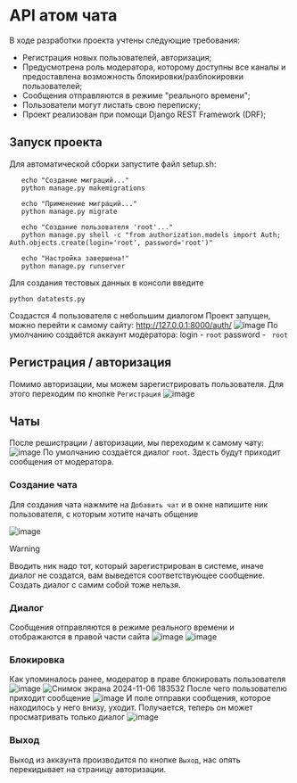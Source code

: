 # API атом чата
В ходе разработки проекта учтены следующие требования:
- Регистрация новых пользователей, авторизация;
- Предусмотрена роль модератора, которому доступны все каналы и предоставлена возможность блокировки/разблокировки пользователей;
- Сообщения отправляются в режиме "реального времени";
- Пользователи могут листать свою переписку;
- Проект реализован при помощи Django REST Framework (DRF);

## Запуск проекта
Для автоматической сборки запустите файл setup.sh:
```
   echo "Создание миграций..."
   python manage.py makemigrations

   echo "Применение миграций..."
   python manage.py migrate

   echo "Создание пользователя 'root'..."
   python manage.py shell -c "from authorization.models import Auth; Auth.objects.create(login='root', password='root')"

   echo "Настройка завершена!"
   python manage.py runserver
```
Для создания тестовых данных в консоли введите
```
python datatests.py
```
Создастся 4 пользователя с небольшим диалогом
Проект запущен, можно перейти к самому сайту: http://127.0.0.1:8000/auth/
![image](https://github.com/user-attachments/assets/726a4050-5633-476a-93be-eaeb9cf31379)
По умолчанию создаётся аккаунт модератора:
login - ```root```
password - ``` root```

## Регистрация / авторизация
Помимо авторизации, мы можем зарегистрировать пользователя. Для этого переходим по кнопке `Регистрация`
![image](https://github.com/user-attachments/assets/d0433b91-4726-4e5f-9fd6-dd20c6866ed3)

## Чаты
После решистрации / авторизации, мы переходим к самому чату:
![image](https://github.com/user-attachments/assets/d6af3ed4-fbb1-481a-9b95-356e142b017a)
По умолчанию создаётся диалог `root`. Здесть будут приходит сообщения от модератора.

### Создание чата
Для создания чата нажмите на `Добавить чат` и в окне напишите ник пользователя, с которым хотите начать общение

![image](https://github.com/user-attachments/assets/e7ddc6ed-5737-424d-915a-a106f270cac5)
> [!WARNING]
> Вводить ник надо тот, который зарегистрирован в системе, иначе диалог не создатся, вам выведется соответствующее сообщение.
> Создать диалог с самим собой тоже нельзя.

### Диалог
Сообщения отправляются в режиме реального времени и отображаются в правой части сайта
![image](https://github.com/user-attachments/assets/07203a19-624f-4e13-8174-a28ec17e26f0)
![image](https://github.com/user-attachments/assets/81badf24-b9a6-4ce3-bfc6-4097c78e5507)

### Блокировка
Как упоминалось ранее, модератор в праве блокировать пользователя
![image](https://github.com/user-attachments/assets/dc0e5f0c-700f-41d3-9007-1808f75829fb)
![Снимок экрана 2024-11-06 183532](https://github.com/user-attachments/assets/cbe571c2-14ae-465d-b837-e5151a076980)
После чего пользователю приходит сообщение
![image](https://github.com/user-attachments/assets/1e320653-cc35-4dae-b5a3-6b2467d40d2e)
И поле отправки сообщения, которое находилось у него внизу, уходит. Получается, теперь он может просматривать только диалог
![image](https://github.com/user-attachments/assets/76ad6613-d0a8-440c-a827-2b5dbc05a2e5)

### Выход
Выход из аккаунта производится по кнопке `Выход`, нас опять перекидывает на страницу авторизации.
